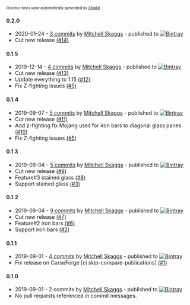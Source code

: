 <sup><sup>*Release notes were automatically generated by [Shipkit](http://shipkit.org/)*</sup></sup>

#### 0.2.0
 - 2020-01-24 - [3 commits](https://github.com/magneticflux-/fabric-diagonal-panes/compare/v0.1.5...v0.2.0) by [Mitchell Skaggs](https://github.com/magneticflux-) - published to [![Bintray](https://img.shields.io/badge/Bintray-0.2.0-green.svg)](https://bintray.com/magneticflux/maven/fabric-diagonal-panes/0.2.0)
 - Cut new release [(#14)](https://github.com/magneticflux-/fabric-diagonal-panes/pull/14)

#### 0.1.5
 - 2019-12-14 - [4 commits](https://github.com/magneticflux-/fabric-diagonal-panes/compare/v0.1.4...v0.1.5) by [Mitchell Skaggs](https://github.com/magneticflux-) - published to [![Bintray](https://img.shields.io/badge/Bintray-0.1.5-green.svg)](https://bintray.com/magneticflux/maven/fabric-diagonal-panes/0.1.5)
 - Cut new release [(#13)](https://github.com/magneticflux-/fabric-diagonal-panes/pull/13)
 - Update everything to 1.15 [(#12)](https://github.com/magneticflux-/fabric-diagonal-panes/pull/12)
 - Fix Z-fighting issues [(#5)](https://github.com/magneticflux-/fabric-diagonal-panes/issues/5)

#### 0.1.4
 - 2019-09-07 - [5 commits](https://github.com/magneticflux-/fabric-diagonal-panes/compare/v0.1.3...v0.1.4) by [Mitchell Skaggs](https://github.com/magneticflux-) - published to [![Bintray](https://img.shields.io/badge/Bintray-0.1.4-green.svg)](https://bintray.com/magneticflux/maven/fabric-diagonal-panes/0.1.4)
 - Cut new release [(#11)](https://github.com/magneticflux-/fabric-diagonal-panes/pull/11)
 - Add z-fighting fix Mojang uses for iron bars to diagonal glass panes [(#10)](https://github.com/magneticflux-/fabric-diagonal-panes/pull/10)
 - Fix Z-fighting issues [(#5)](https://github.com/magneticflux-/fabric-diagonal-panes/issues/5)

#### 0.1.3
 - 2019-09-04 - [5 commits](https://github.com/magneticflux-/fabric-diagonal-panes/compare/v0.1.2...v0.1.3) by [Mitchell Skaggs](https://github.com/magneticflux-) - published to [![Bintray](https://img.shields.io/badge/Bintray-0.1.3-green.svg)](https://bintray.com/magneticflux/maven/fabric-diagonal-panes/0.1.3)
 - Cut new release [(#9)](https://github.com/magneticflux-/fabric-diagonal-panes/pull/9)
 - Feature#3 stained glass [(#8)](https://github.com/magneticflux-/fabric-diagonal-panes/pull/8)
 - Support stained glass [(#3)](https://github.com/magneticflux-/fabric-diagonal-panes/issues/3)

#### 0.1.2
 - 2019-09-04 - [9 commits](https://github.com/magneticflux-/fabric-diagonal-panes/compare/v0.1.1...v0.1.2) by [Mitchell Skaggs](https://github.com/magneticflux-) - published to [![Bintray](https://img.shields.io/badge/Bintray-0.1.2-green.svg)](https://bintray.com/magneticflux/maven/fabric-diagonal-panes/0.1.2)
 - Cut new release [(#7)](https://github.com/magneticflux-/fabric-diagonal-panes/pull/7)
 - Feature#2 iron bars [(#6)](https://github.com/magneticflux-/fabric-diagonal-panes/pull/6)
 - Support iron bars [(#2)](https://github.com/magneticflux-/fabric-diagonal-panes/issues/2)

#### 0.1.1
 - 2019-09-01 - [4 commits](https://github.com/magneticflux-/fabric-diagonal-panes/compare/v0.1.0...v0.1.1) by [Mitchell Skaggs](https://github.com/magneticflux-) - published to [![Bintray](https://img.shields.io/badge/Bintray-0.1.1-green.svg)](https://bintray.com/magneticflux/maven/fabric-diagonal-panes/0.1.1)
 - Fix release on CurseForge [ci skip-compare-publications] [(#1)](https://github.com/magneticflux-/fabric-diagonal-panes/pull/1)

#### 0.1.0
 - 2019-09-01 - 2 commits by [Mitchell Skaggs](https://github.com/magneticflux-) - published to [![Bintray](https://img.shields.io/badge/Bintray-0.1.0-green.svg)](https://bintray.com/magneticflux/maven/fabric-diagonal-panes/0.1.0)
 - No pull requests referenced in commit messages.

